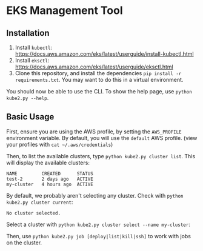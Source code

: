# EKS Management Tool

## Installation

1. Install `kubectl`: https://docs.aws.amazon.com/eks/latest/userguide/install-kubectl.html
2. Install `eksctl`: https://docs.aws.amazon.com/eks/latest/userguide/eksctl.html
3. Clone this repository, and install the dependencies `pip install -r requirements.txt`. You may want to do this in a virtual environment.

You should now be able to use the CLI.
To show the help page, use `python kube2.py --help`.

## Basic Usage

First, ensure you are using the AWS profile, by setting the `AWS_PROFILE` environment variable.
By default, you will use the `default` AWS profile. (view your profiles with `cat ~/.aws/credentials`)

Then, to list the available clusters, type `python kube2.py cluster list`. This will display the available clusters:

```
NAME         CREATED      STATUS  
test-2       2 days ago   ACTIVE  
my-cluster   4 hours ago  ACTIVE  
```

By default, we probably aren't selecting any cluster. Check with `python kube2.py cluster current`:

```
No cluster selected.
```

Select a cluster with `python kube2.py cluster select --name my-cluster`:

Then, use `python kube2.py job [deploy|list|kill|ssh]` to work with jobs on the cluster.
